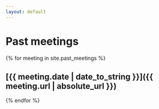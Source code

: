 ```yaml
---
layout: default
---
```

# Past meetings

{% for meeting in site.past_meetings %}
## [{{ meeting.date | date_to_string }}]({{ meeting.url | absolute_url }})
{% endfor %}

